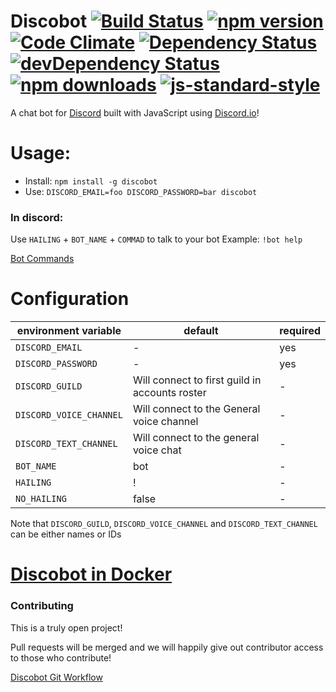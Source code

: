 # Discobot [![Build Status](https://img.shields.io/circleci/project/asdqwex/discobot/master.svg?style=flat-square)](https://circleci.com/gh/asdqwex/discobot) [![npm version](https://img.shields.io/npm/v/discobot.svg?style=flat-square)](https://www.npmjs.com/package/discobot) [![Code Climate](https://img.shields.io/codeclimate/github/asdqwex/discobot.svg?style=flat-square)](https://codeclimate.com/github/asdqwex/discobot) [![Dependency Status](https://img.shields.io/david/asdqwex/discobot.svg?style=flat-square)](https://david-dm.org/asdqwex/discobot) [![devDependency Status](https://img.shields.io/david/dev/asdqwex/discobot.svg?style=flat-square)](https://david-dm.org/asdqwex/discobot#info=devDependencies) [![npm downloads](https://img.shields.io/npm/dm/discobot.svg?style=flat-square)](https://www.npmjs.com/package/discobot) [![js-standard-style](https://img.shields.io/badge/code%20style-standard-brightgreen.svg?style=flat-square)](https://github.com/asdqwex/discobot)

A chat bot for [Discord](discordapp.com) built with JavaScript using [Discord.io](https://github.com/izy521/discord.io)!

# Usage:
 - Install: `npm install -g discobot`
 - Use: `DISCORD_EMAIL=foo DISCORD_PASSWORD=bar discobot`

### In discord:
Use `HAILING` + `BOT_NAME` + `COMMAD` to talk to your bot
Example: `!bot help`

[Bot Commands](BOT_COMMANDS.md)

# Configuration

|environment variable|default|required|
|---|---|---|
|`DISCORD_EMAIL`| - | yes |
|`DISCORD_PASSWORD`| - | yes |
|`DISCORD_GUILD`| Will connect to first guild in accounts roster | - |
|`DISCORD_VOICE_CHANNEL`| Will connect to the General voice channel | - |
|`DISCORD_TEXT_CHANNEL`| Will connect to the general voice chat | - |
|`BOT_NAME`| bot | - |
|`HAILING`| ! | - |
|`NO_HAILING`| false | - |

Note that `DISCORD_GUILD`, `DISCORD_VOICE_CHANNEL` and `DISCORD_TEXT_CHANNEL` can be either names or IDs

# [Discobot in Docker](DOCKER.md)

### Contributing

This is a truly open project! 

Pull requests will be merged and we will happily give out contributor access to those who contribute!

[Discobot Git Workflow](WORKFLOW.md)






